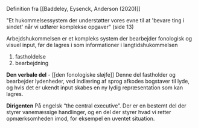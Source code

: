 Definition fra [[Baddeley, Eysenck, Anderson (2020)]]  

"Et hukommelsessystem der understøtter vores evne til at 'bevare ting i sindet' når vi udfører komplekse opgaver" (side 13)

Arbejdshukommelsen er et kompleks system der bearbejder fonologisk og visuel input, før de lagres i som informationer i langtidshukommelsen 

1. fastholdelse
2. bearbejdning

**Den verbale del** - [[den fonologiske sløjfe]]
Denne del fastholder og bearbejder lydenheder, ved indlæring af sprog afkodes bogstaver til lyde, og hvis det er ukendt input skabes en ny lydig repræsentation som kan lagres. 

**Dirigenten** 
På engelsk “the central executive”. Der er en bestemt del der styrer vanemæssige handlinger, og en del der styrer hvad vi retter opmærksomheden imod, for eksempel en uventet situation. 